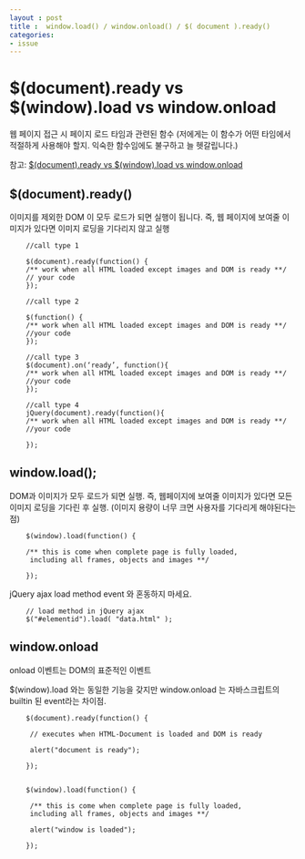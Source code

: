 ```yaml
---
layout : post
title :  window.load() / window.onload() / $( document ).ready()
categories: 
- issue
---
```




# $(document).ready vs $(window).load vs window.onload


웹 페이지 접근 시 페이지 로드 타임과 관련된 함수
(저에게는 이 함수가 어떤 타임에서 적절하게 사용해야 할지. 
익숙한 함수임에도 불구하고 늘 헷갈립니다.)

참고: <a href="http://tech-blog.maddyzone.com/javascript/document-ready-vs-window-load-vs-window-onload" target="_blank">$(document).ready vs $(window).load vs window.onload</a>

## $(document).ready() 
이미지를 제외한 DOM 이 모두 로드가 되면 실행이 됩니다. 
즉, 웹 페이지에 보여줄 이미지가 있다면 이미지 로딩을 기다리지 않고 실행

~~~~
	//call type 1
	
	$(document).ready(function() {
	/** work when all HTML loaded except images and DOM is ready **/
	// your code
	});

	//call type 2
	
	$(function() {
	/** work when all HTML loaded except images and DOM is ready **/
	//your code
	});
	
	//call type 3
	$(document).on(‘ready’, function(){
	/** work when all HTML loaded except images and DOM is ready **/
	//your code
	});
	
	//call type 4
	jQuery(document).ready(function(){
	/** work when all HTML loaded except images and DOM is ready **/
	//your code
	
	});
~~~~

## window.load();

DOM과 이미지가 모두 로드가 되면 실행. 
즉, 웹페이지에 보여줄 이미지가 있다면 모든 이미지 로딩을 기다린 후 실행.
(이미지 용량이 너무 크면 사용자를 기다리게 해야된다는 점)


~~~~
	$(window).load(function() {
	
	/** this is come when complete page is fully loaded,
	 including all frames, objects and images **/
	
	});
~~~~

 jQuery ajax load method event 와 혼동하지 마세요. 


~~~~
	// load method in jQuery ajax
	$("#elementid").load( "data.html" );
~~~~


## window.onload

onload 이벤트는 DOM의 표준적인 이벤트

$(window).load 와는 동일한 기능을 갖지만 window.onload 는 자바스크립트의 builtin 된 event라는 차이점.


~~~~
	$(document).ready(function() {

	 // executes when HTML-Document is loaded and DOM is ready
	
	 alert("document is ready");
	
	});


	$(window).load(function() {
	 
	 /** this is come when complete page is fully loaded, 
	 including all frames, objects and images **/
	 
	 alert("window is loaded");
	
	});
~~~~


 




